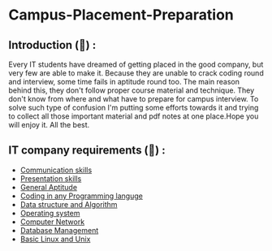 # Campus-Placement-Preparation

## Introduction (&#x1F4D7;) : 

Every IT students have dreamed of getting placed in the good company, but very few are able to make it. Because they are 
unable to crack coding round and interview, some time fails in aptitude round too. The main reason behind this, they don't
follow proper course material and technique. They don't know from where and what have to prepare for campus interview. 
To solve such type of confusion I'm putting some efforts towards it and trying to collect all those important material and 
pdf notes at one place.Hope you will enjoy it. All the best.

## IT company requirements (&#x1F4D8;) :
- [Communication skills](https://github.com/bhardwaj75/Campus-Placement-Preparation)
- [Presentation skills](https://github.com/bhardwaj75/Campus-Placement-Preparation)
- [General Aptitude](https://github.com/bhardwaj75/Campus-Placement-Preparation)
- [Coding in any Programming languge ](https://github.com/bhardwaj75/Campus-Placement-Preparation)
- [Data structure and Algorithm](https://github.com/bhardwaj75/Campus-Placement-Preparation)
- [Operating system](https://github.com/bhardwaj75/Campus-Placement-Preparation)
- [Computer Network](https://github.com/bhardwaj75/Campus-Placement-Preparation)
- [Database Management](https://github.com/bhardwaj75/Campus-Placement-Preparation)
- [Basic Linux and Unix](https://github.com/bhardwaj75/Campus-Placement-Preparation)
    
